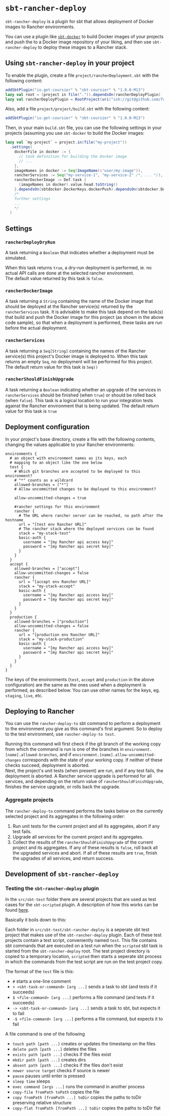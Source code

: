 # `sbt-rancher-deploy` #

`sbt-rancher-deploy` is a plugin for sbt that allows deployment of
Docker images to Rancher environments.

You can use a plugin like [`sbt-docker`][1] to build Docker images of your projects and push the to a Docker image repository of your liking, and then use `sbt-rancher-deploy` to deploy these images to a Rancher stack.

[1]:https://github.com/marcuslonnberg/sbt-docker

## Using `sbt-rancher-deploy` in your project ##

To enable the plugin, create a file `project/rancherDeployment.sbt` with the following content:

```scala
addSbtPlugin("io.get-coursier" % "sbt-coursier" % "1.0.0-M13")
lazy val root = (project in file(".")).dependsOn(rancherDeployPlugin)
lazy val rancherDeployPlugin = RootProject(uri("ssh://git@github.com/focuscura/sbt-rancher-deploy.git#0.1.4"))
```

Also, add a file `project/project/build.sbt` with the following content:

```scala
addSbtPlugin("io.get-coursier" % "sbt-coursier" % "1.0.0-M13")
```

Then, in your main `build.sbt` file, you can use the following settings in your projects (assuming you use `sbt-docker` to build the Docker images:

```scala
lazy val `my-project` = project.in(file("my-project"))
  .settings(
    dockerFile in docker := {
      // task definition for building the Docker image
      // ...
    },
    imageNames in docker := Seq(ImageName(s"user/my-image")),
    rancherServices := Seq("my-service-1", "my-service-2" /*, ... */), // The rancher services to deploy this project to
    rancherDockerImage := Def.task {
      (imageNames in docker).value.head.toString()
    }.dependsOn(sbtdocker.DockerKeys.dockerPush).dependsOn(sbtdocker.DockerKeys.docker).value,
    /*
    further settings
    ...
    */
  )
```


## Settings ##

### `rancherDeployDryRun` ###

A task returning a `Boolean` that indicates whether a deployment must be simulated.

When this task returns `true`, a dry-run deployment is performed, ie. no actual API calls are done at the selected rancher environment.  
The default value returned by this task is `false`.

### `rancherDockerImage` ###

A task returning a `String` containing the name of the Docker image that should be deployed at the Rancher service(s) returned by the `rancherServices` task. It is advisable to make this task depend on the task(s) that build and push the Docker image for this project (as shown in the above code sample), so that when a deployment is performed, these tasks are run before the actual deployment.

### `rancherServices` ###

A task returning a `Seq[String]` containing the names of the Rancher service(s) this project's Docker image is deployed to. When this task returns an empty `Seq`, no deployment will be performed for this project.  
The default return value for this task is `Seq()`

### `rancherShouldFinishUpgrade` ###

A task returning a `Boolean` indicating whether an upgrade of the services in `rancherServices` should be finished (when `true`) or should be rolled back (when `false`). This task is a logical location to run your integration tests against the Rancher environment that is being updated.
The default return value for this task is `true`


## Deployment configuration ##

In your project's base directory, create a file with the following contents, changing the values applicable to your Rancher environments:

```hocon
environments {
  # an object with environment names as its keys, each
  # mapping to an object like the one below
  test {
    # Which git branches are accepted to be deployed to this environment?
    # "*" counts as a wildcard
    allowed-branches = ["*"]
    # Allow uncommitted changes to be deployed to this environment?

    allow-uncommitted-changes = true

    #rancher settings for this environment
    rancher {
      # The URL where rancher server can be reached, no path after the hostname
      url = "[test env Rancher URL]"
      # The rancher stack where the deployed services can be found
      stack = "my-stack-test"
      basic-auth {
        username = "[my Rancher api access key]"
        password = "[my Rancher api secret key]"
      }
    }
  }
  accept {
    allowed-branches = ["accept"]
    allow-uncommitted-changes = false
    rancher {
      url = "[accept env Rancher URL]"
      stack = "my-stack-accept"
      basic-auth {
        username = "[my Rancher api access key]"
        password = "[my Rancher api secret key]"
      }
    }
  }
  production {
    allowed-branches = ["production"]
    allow-uncommitted-changes = false
    rancher {
      url = "[production env Rancher URL]"
      stack = "my-stack-production"
      basic-auth {
        username = "[my Rancher api access key]"
        password = "[my Rancher api secret key]"
      }
    }
  }
}
```

The keys of the environments (`test`, `accept` and `production` in the above configuration) are the same as the ones used when a deployment is performed, as described below. You can use other names for the keys, eg. `staging`, `live`, etc. 

## Deploying to Rancher ##

You can use the `rancher-deploy-to` sbt command to perform a deployment to the environment you give as this command's first argument. So to deploy to the test environment, use `rancher-deploy-to test`.

Running this command will first check if the git branch of the working copy from which the command is run is one of the branches in `environment.[name].allowed-branches`, and if `environment.[name].allow-uncommitted-changes` corresponds with the state of your working copy. If neither of these checks succeed, deployment is aborted.  
Next, the project's unit tests (when present) are run, and if any test fails, the deployment is aborted.
A Rancher service upgrade is performed for all services, and depending on the return value of `rancherShouldFinishUpgrade`, finishes the service upgrade, or rolls back the upgrade.

### Aggregate projects ###

The `rancher-deploy-to` command performs the tasks below on the currently selected project and its aggregates in the following order:

1. Run unit tests for the current project and all its aggregates, abort if any test fails.
2. Upgrade all services for the current project and its aggregates.
3. Collect the results of the `rancherShouldFinishUpgrade` of the current project and its aggregates. If any of these results is `false`, roll back all the upgraded services and abort. If all of these results are `true`, finish the upgrades of all services, and return success.




## Development of `sbt-rancher-deploy` ##

### Testing the `sbt-rancher-deploy` plugin ###

In the `src/sbt-test` folder there are several projects that are used as test cases for the `sbt-scripted` plugin. A description of how this works can be found [here][1].

Basically it boils down to this:

Each folder in `src/sbt-test/sbt-rancher-deploy` is a seperate sbt test project that makes use of the `sbt-rancher-deploy` plugin. Each of these test projects contain a test script, conveniently named `test`. This file contains sbt commands that are executed on a test run when the `scripted` sbt task is started from the `sbt-rancher-deploy` root. The test project directory is copied to a temporary location, `scripted` then starts a seperate sbt process in which the commands from the test script are run on the test project copy.

The format of the `test` file is this:

* `#` starts a one-line comment
* `> <sbt-task-or-command> [arg ...]` sends a task to sbt (and tests if it succeeds)
* `$ <file-command> [arg ...]` performs a file command (and tests if it succeeds)
* `-> <sbt-task-or-command> [arg ...]` sends a task to sbt, but expects it to fail
* `-$ <file-command> [arg ...]` performs a file command, but expects it to fail

A file command is one of the following

* `touch path [path ...]` creates or updates the timestamp on the files
* `delete path [path ...]` deletes the files
* `exists path [path ...]` checks if the files exist
* `mkdir path [path ...]` creates dirs
* `absent path [path ...]` checks if the files don't exist
* `newer source target` checks if source is newer
* `pause` pauses until enter is pressed
* `sleep time` sleeps
* `exec command [args ...]` runs the command in another process
* `copy-file fromPath toPath` copies the file
* `copy fromPath [fromPath ...] toDir` copies the paths to toDir preserving relative structure
* `copy-flat fromPath [fromPath ...] toDir` copies the paths to toDir flat


[1]: http://eed3si9n.com/testing-sbt-plugins
